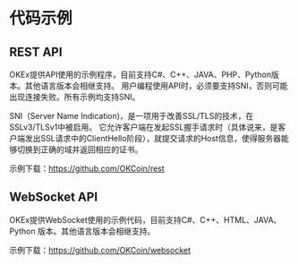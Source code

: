 # 代码示例    

## REST API    

OKEx提供API使用的示例程序，目前支持C#、C++、JAVA、PHP、Python版本。其他语言版本会相继支持。
用户编程使用API时，必须要支持SNI，否则可能出现连接失败。所有示例均支持SNI。 

SNI（Server Name Indication)，是一项用于改善SSL/TLS的技术，在SSLv3/TLSv1中被启用。
它允许客户端在发起SSL握手请求时（具体说来，是客户端发出SSL请求中的ClientHello阶段），就提交请求的Host信息，使得服务器能够切换到正确的域并返回相应的证书。   

示例下载：https://github.com/OKCoin/rest

## WebSocket API    

OKEx提供WebSocket使用的示例代码，目前支持C#、C++、HTML、JAVA、Python 版本。其他语言版本会相继支持。    

示例下载：https://github.com/OKCoin/websocket

